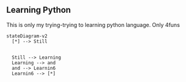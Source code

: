 ## Learning Python

This is only my trying-trying to learning python language. Only 4funs

```mermaid
stateDiagram-v2
  [*] --> Still
  

  Still --> Learning
  Learning --> and
  and --> Learnin6
  Learnin6 --> [*]
```